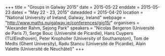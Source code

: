 +++
title = "Groups in Galway 2015"
date = 2015-05-22
enddate = 2015-05-23
dates = "May 22 - 23, 2015"
dateadded = 2015-04-20
location = "National University of Ireland, Galway, Ireland"
webpage = "http://www.maths.nuigalway.ie/conferences/gig15/"
organisers = "Alexander Rahm, Sejong Park"
speakers = "Nicolas Bergeron (Université de Paris 7), Serge Bouc (Université de Picardie), Hans Cuypers (TU/Eindhoven), Peter Kropholler (University of Southampton), Tom de Medts (Ghent University), Radu Stancu (Université de Picardie), Alain Valette (Université de Neuchâtel)"
+++
